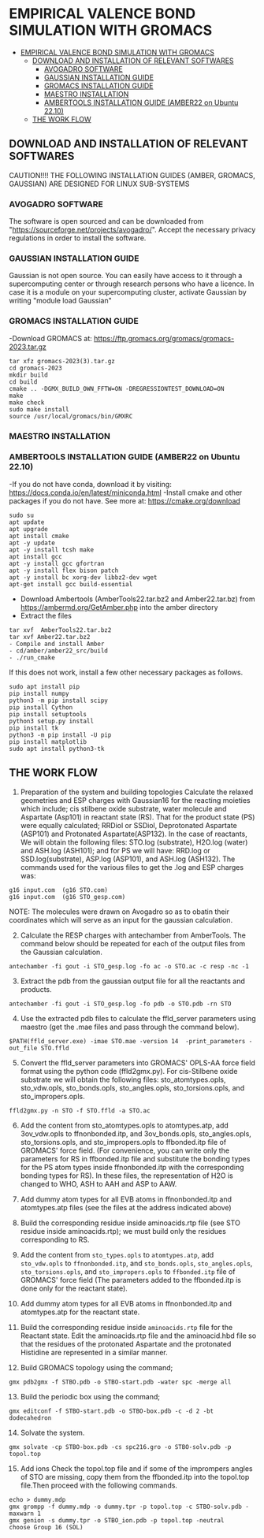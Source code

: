 # EMPIRICAL VALENCE BOND SIMULATION WITH GROMACS

- [EMPIRICAL VALENCE BOND SIMULATION WITH GROMACS](#empirical-valence-bond-simulation-with-gromacs)
  - [DOWNLOAD AND INSTALLATION OF RELEVANT SOFTWARES](#download-and-installation-of-relevant-softwares)
    - [AVOGADRO SOFTWARE](#avogadro-software)
    - [GAUSSIAN INSTALLATION GUIDE](#gaussian-installation-guide)
    - [GROMACS INSTALLATION GUIDE](#gromacs-installation-guide)
    - [MAESTRO INSTALLATION](#maestro-installation)
    - [AMBERTOOLS INSTALLATION GUIDE (AMBER22 on Ubuntu 22.10)](#ambertools-installation-guide-amber22-on-ubuntu-2210)
  - [THE WORK FLOW](#the-work-flow)


## DOWNLOAD AND INSTALLATION OF RELEVANT SOFTWARES

CAUTION!!!! THE FOLLOWING INSTALLATION GUIDES (AMBER, GROMACS, GAUSSIAN) ARE DESIGNED FOR LINUX SUB-SYSTEMS

### AVOGADRO SOFTWARE
The software is open sourced and can be downloaded from "https://sourceforge.net/projects/avogadro/". Accept the necessary privacy regulations in order to install the software.   

### GAUSSIAN INSTALLATION GUIDE

Gaussian is not open source. You can easily have access to it through a supercomputing center or through research persons who have a licence. 
In case it is a module on your supercomputing cluster, activate Gaussian by writing  "module load Gaussian"

### GROMACS INSTALLATION GUIDE
-Download GROMACS at: https://ftp.gromacs.org/gromacs/gromacs-2023.tar.gz
```
tar xfz gromacs-2023(3).tar.gz
cd gromacs-2023
mkdir build
cd build
cmake .. -DGMX_BUILD_OWN_FFTW=ON -DREGRESSIONTEST_DOWNLOAD=ON
make
make check
sudo make install
source /usr/local/gromacs/bin/GMXRC
```

### MAESTRO INSTALLATION


### AMBERTOOLS INSTALLATION GUIDE (AMBER22 on Ubuntu 22.10)
-If you do not have conda, download it by visiting:  https://docs.conda.io/en/latest/miniconda.html
-Install cmake and other packages if you do not have. See more at: https://cmake.org/download
```
sudo su
apt update
apt upgrade
apt install cmake
apt -y update
apt -y install tcsh make
apt install gcc
apt -y install gcc gfortran
apt -y install flex bison patch
apt -y install bc xorg-dev libbz2-dev wget
apt-get install gcc build-essential
```
- Download Ambertools (AmberTools22.tar.bz2 and Amber22.tar.bz) from https://ambermd.org/GetAmber.php into the amber directory
- Extract the files 
```
tar xvf  AmberTools22.tar.bz2
tar xvf Amber22.tar.bz2
- Compile and install Amber
- cd/amber/amber22_src/build
- ./run_cmake
```
If this does not work, install a few other necessary packages as follows.
```
sudo apt install pip
pip install numpy
python3 -m pip install scipy
pip install Cython
pip install setuptools
python3 setup.py install
pip install tk
python3 -m pip install -U pip
pip install matplotlib
sudo apt install python3-tk  
```

## THE WORK FLOW

1. Preparation of the system and building topologies
Calculate the relaxed geometries and ESP charges with Gaussian16 for the reacting moieties which include; cis stilbene oxide substrate, water molecule and Aspartate (Asp101) in reactant state (RS). That for the product state (PS) were equally  calculated; RRDiol or SSDiol, Deprotonated Aspartate (ASP101) and Protonated Aspartate(ASP132). In the case of reactants, We will obtain the following files: STO.log (substrate), H2O.log (water) and ASH.log (ASH101); and for PS we will have: RRD.log or SSD.log(substrate), ASP.log (ASP101), and ASH.log (ASH132). The commands used for the various files to get the .log and ESP charges was:
```
g16 input.com  (g16 STO.com)
g16 input.com  (g16 STO_gesp.com)
```
NOTE: The molecules were drawn on Avogadro so as to obatin their coordinates which will serve as an input for the gaussian calculation. 

2. Calculate the RESP charges with antechamber from AmberTools. The command below should be repeated for each of the output files from the Gaussian calculation. 
```
antechamber -fi gout -i STO_gesp.log -fo ac -o STO.ac -c resp -nc -1
```

3. Extract the pdb from the gaussian output file for all the reactants and products.
```
antechamber -fi gout -i STO_gesp.log -fo pdb -o STO.pdb -rn STO
```

4. Use the extracted pdb files to calculate the ffld_server parameters using maestro (get the .mae files and pass through the command below).
``` 
$PATH(ffld_server.exe) -imae STO.mae -version 14  -print_parameters -out_file STO.ffld
```

5. Convert the ffld_server parameters into GROMACS' OPLS-AA force field format using the python code (ffld2gmx.py). For cis-Stilbene oxide substrate we will obtain the following files: sto_atomtypes.opls, sto_vdw.opls, sto_bonds.opls, sto_angles.opls, sto_torsions.opls, and sto_impropers.opls.
```
ffld2gmx.py -n STO -f STO.ffld -a STO.ac
```

6. Add the content from sto_atomtypes.opls to atomtypes.atp, add 3ov_vdw.opls to ffnonbonded.itp, and 3ov_bonds.opls, sto_angles.opls, sto_torsions.opls, and sto_impropers.opls to ffbonded.itp file of GROMACS' force field. (For convenience, you can write only the parameters for RS in ffbonded.itp file and substitute the bonding types for the PS atom types inside ffnonbonded.itp with the corresponding bonding types for RS). In these files, the representation of H2O is changed to WHO, ASH to AAH and ASP to AAW.

7. Add dummy atom types for all EVB atoms in ffnonbonded.itp and atomtypes.atp files (see the files at the address indicated above)

8. Build the corresponding residue inside aminoacids.rtp file (see STO residue inside aminoacids.rtp); we must build only the residues corresponding to RS.
9. Add the content from `sto_types.opls` to `atomtypes.atp`, add `sto_vdw.opls` to `ffnonbonded.itp`, and `sto_bonds.opls`, `sto_angles.opls`, `sto_torsions.opls`, and `sto_impropers.opls` to `ffbonded.itp` file of GROMACS' force field (The parameters added to the ffbonded.itp is done only for the reactant state). 
10. Add dummy atom types for all EVB atoms in ffnonbonded.itp and atomtypes.atp for the reactant state.
11. Build the corresponding residue inside `aminoacids.rtp` file for the Reactant state. Edit the aminoacids.rtp file and the aminoacid.hbd file so that the residues of the protonated Aspartate and the protonated Histidine are represented in a similar manner.
12. Build GROMACS topology using the command;
```
gmx pdb2gmx -f STBO.pdb -o STBO-start.pdb -water spc -merge all
```
13. Build the periodic box using the command;
```
gmx editconf -f STBO-start.pdb -o STBO-box.pdb -c -d 2 -bt dodecahedron
```
14. Solvate the system.
```
gmx solvate -cp STBO-box.pdb -cs spc216.gro -o STBO-solv.pdb -p topol.top
```
15. Add ions
    Check the topol.top file and if some of the imprompers angles of STO are missing, copy them from the ffbonded.itp into the topol.top file.Then proceed with the following commands. 
```
echo > dummy.mdp
gmx grompp -f dummy.mdp -o dummy.tpr -p topol.top -c STBO-solv.pdb -maxwarn 1
gmx genion -s dummy.tpr -o STBO_ion.pdb -p topol.top -neutral
choose Group 16 (SOL)
```

